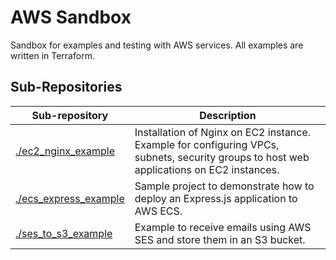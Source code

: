 # AWS Sandbox

Sandbox for examples and testing with AWS services. All examples are written in Terraform.

## Sub-Repositories

| Sub-repository | Description |
| --- | --- |
| [./ec2_nginx_example](./ec2_nginx_example) | Installation of Nginx on EC2 instance. Example for configuring VPCs, subnets, security groups to host web applications on EC2 instances. |
| [./ecs_express_example](./ecs_express_example) | Sample project to demonstrate how to deploy an Express.js application to AWS ECS. |
| [./ses_to_s3_example](./ses_to_s3_example) | Example to receive emails using AWS SES and store them in an S3 bucket. |
